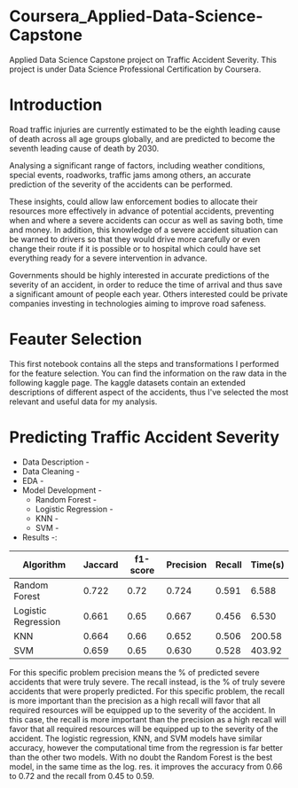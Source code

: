# Coursera_Applied-Data-Science-Capstone
Applied Data Science Capstone project on Traffic Accident Severity. This project is under Data Science Professional Certification by Coursera.

# Introduction
Road traffic injuries are currently estimated to be the eighth leading cause of death across all age groups globally, and are predicted to become the seventh leading cause of death by 2030.

Analysing a significant range of factors, including weather conditions, special events, roadworks, traffic jams among others, an accurate prediction of the severity of the accidents can be performed.

These insights, could allow law enforcement bodies to allocate their resources more effectively in advance of potential accidents, preventing when and where a severe accidents can occur as well as saving both, time and money. In addition, this knowledge of a severe accident situation can be warned to drivers so that they would drive more carefully or even change their route if it is possible or to hospital which could have set everything ready for a severe intervention in advance.

Governments should be highly interested in accurate predictions of the severity of an accident, in order to reduce the time of arrival and thus save a significant amount of people each year. Others interested could be private companies investing in technologies aiming to improve road safeness.

# Feauter Selection
This first notebook contains all the steps and transformations I performed for the feature selection. You can find the information on the raw data in the following kaggle page. The kaggle datasets contain an extended descriptions of different aspect of the accidents, thus I've selected the most relevant and useful data for my analysis.

# Predicting Traffic Accident Severity
- Data Description -
- Data Cleaning -
- EDA -
- Model Development -
     - Random Forest -
     - Logistic Regression -
     - KNN -
     - SVM -
- Results -:

| Algorithm | Jaccard |f1-score | Precision | Recall |	Time(s) |
| ---------- | -------|---------|-----------|--------|-----------|
| Random Forest	| 0.722 |	0.72 |	0.724 |	0.591 |	6.588 |
| Logistic Regression |	0.661 |	0.65 | 0.667 |	0.456 |	6.530 |
| KNN	| 0.664	| 0.66 | 0.652 | 0.506 | 200.58 |
| SVM	| 0.659	| 0.65 | 0.630 | 0.528 | 403.92 |

For this specific problem precision means the % of predicted severe accidents that were truly severe. The recall instead, is the % of truly severe accidents that were properly predicted. For this specific problem, the recall is more important than the precision as a high recall will favor that all required resources will be equipped up to the severity of the accident. In this case, the recall is more important than the precision as a high recall will favor that all required resources will be equipped up to the severity of the accident. The logistic regression, KNN, and SVM models have similar accuracy, however the computational time from the regression is far better than the other two models. With no doubt the Random Forest is the best model, in the same time as the log. res. it improves the accuracy from 0.66 to 0.72 and the recall from 0.45 to 0.59.
